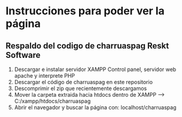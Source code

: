 # Instrucciones para poder ver la página
Respaldo del codigo de charruaspag Reskt Software
--------------------------------------------------
1. Descargar e instalar servidor XAMPP Control panel, servidor web apache y interprete PHP
2. Descargar el código de charruaspag en este repositorio
3. Descomprimir el zip que recientemente descargamos
4. Mover la carpeta extraida hacia htdocs dentro de XAMPP --> C:/xampp/htdocs/charruaspag
5. Abrir el navegador y buscar la página con: localhost/charruaspag
